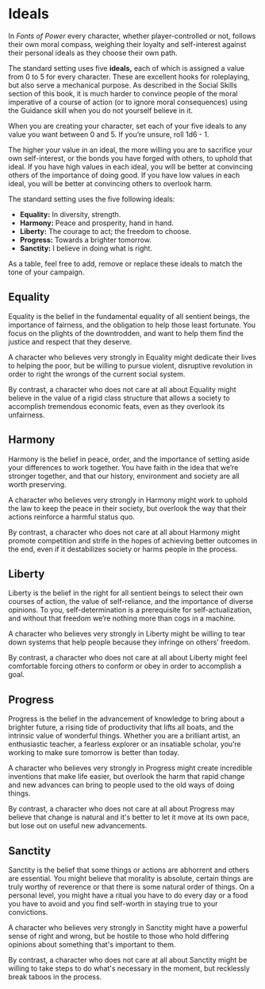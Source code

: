 # Ideals

In _Fonts of Power_ every character, whether player-controlled or not, follows their own moral compass, weighing their loyalty and self-interest against their personal ideals as they choose their own path.

The standard setting uses five **ideals,** each of which is assigned a value from 0 to 5 for every character. These are excellent hooks for roleplaying, but also serve a mechanical purpose. As described in the Social Skills section of this book, it is much harder to convince people of the moral imperative of a course of action (or to ignore moral consequences) using the Guidance skill when you do not yourself believe in it.

When you are creating your character, set each of your five ideals to any value you want between 0 and 5. If you’re unsure, roll 1d6 - 1.

The higher your value in an ideal, the more willing you are to sacrifice your own self-interest, or the bonds you have forged with others, to uphold that ideal. If you have high values in each ideal, you will be better at convincing others of the importance of doing good. If you have low values in each ideal, you will be better at convincing others to overlook harm.

The standard setting uses the five following ideals:

- **Equality:** In diversity, strength.
- **Harmony:** Peace and prosperity, hand in hand.
- **Liberty:** The courage to act; the freedom to choose.
- **Progress:** Towards a brighter tomorrow.
- **Sanctity:** I believe in doing what is right.

As a table, feel free to add, remove or replace these ideals to match the tone of your campaign.

## Equality

Equality is the belief in the fundamental equality of all sentient beings, the importance of fairness, and the obligation to help those least fortunate. You focus on the plights of the downtrodden, and want to help them find the justice and respect that they deserve.

A character who believes very strongly in Equality might dedicate their lives to helping the poor, but be willing to pursue violent, disruptive revolution in order to right the wrongs of the current social system.

By contrast, a character who does not care at all about Equality might believe in the value of a rigid class structure that allows a society to accomplish tremendous economic feats, even as they overlook its unfairness.

## Harmony

Harmony is the belief in peace, order, and the importance of setting aside your differences to work together. You have faith in the idea that we’re stronger together, and that our history, environment and society are all worth preserving.

A character who believes very strongly in Harmony might work to uphold the law to keep the peace in their society, but overlook the way that their actions reinforce a harmful status quo.

By contrast, a character who does not care at all about Harmony might promote competition and strife in the hopes of achieving better outcomes in the end, even if it destabilizes society or harms people in the process.

## Liberty

Liberty is the belief in the right for all sentient beings to select their own courses of action, the value of self-reliance, and the importance of diverse opinions. To you, self-determination is a prerequisite for self-actualization, and without that freedom we’re nothing more than cogs in a machine.

A character who believes very strongly in Liberty might be willing to tear down systems that help people because they infringe on others’ freedom.

By contrast, a character who does not care at all about Liberty might feel comfortable forcing others to conform or obey in order to accomplish a goal.

## Progress

Progress is the belief in the advancement of knowledge to bring about a brighter future, a rising tide of productivity that lifts all boats, and the intrinsic value of wonderful things. Whether you are a brilliant artist, an enthusiastic teacher, a fearless explorer or an insatiable scholar, you’re working to make sure tomorrow is better than today.

A character who believes very strongly in Progress might create incredible inventions that make life easier, but overlook the harm that rapid change and new advances can bring to people used to the old ways of doing things.

By contrast, a character who does not care at all about Progress may believe that change is natural and it's better to let it move at its own pace, but lose out on useful new advancements.

## Sanctity

Sanctity is the belief that some things or actions are abhorrent and others are essential. You might believe that morality is absolute, certain things are truly worthy of reverence or that there is some natural order of things. On a personal level, you might have a ritual you have to do every day or a food you have to avoid and you find self-worth in staying true to your convictions.

A character who believes very strongly in Sanctity might have a powerful sense of right and wrong, but be hostile to those who hold differing opinions about something that's important to them.

By contrast, a character who does not care at all about Sanctity might be willing to take steps to do what's necessary in the moment, but recklessly break taboos in the process.
